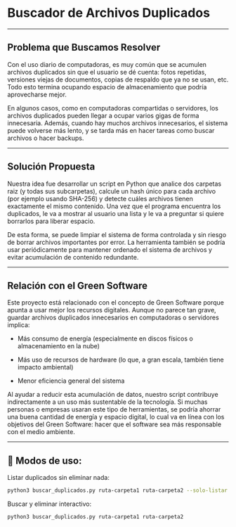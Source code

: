 
# Buscador de Archivos Duplicados

___

## Problema que Buscamos Resolver

Con el uso diario de computadoras, es muy común que se acumulen archivos duplicados sin que el usuario se dé cuenta: fotos repetidas, versiones viejas de documentos, copias de respaldo que ya no se usan, etc. Todo esto termina ocupando espacio de almacenamiento que podría aprovecharse mejor.

En algunos casos, como en computadoras compartidas o servidores, los archivos duplicados pueden llegar a ocupar varios gigas de forma innecesaria. Además, cuando hay muchos archivos innecesarios, el sistema puede volverse más lento, y se tarda más en hacer tareas como buscar archivos o hacer backups.

___

## Solución Propuesta

Nuestra idea fue desarrollar un script en Python que analice dos carpetas raiz (y todas sus subcarpetas), calcule un hash único para cada archivo (por ejemplo usando SHA-256) y detecte cuáles archivos tienen exactamente el mismo contenido. Una vez que el programa encuentra los duplicados, le va a mostrar al usuario una lista y le va a preguntar si quiere borrarlos para liberar espacio.

De esta forma, se puede limpiar el sistema de forma controlada y sin riesgo de borrar archivos importantes por error. La herramienta también se podría usar periódicamente para mantener ordenado el sistema de archivos y evitar acumulación de contenido redundante.

___

## Relación con el Green Software

Este proyecto está relacionado con el concepto de Green Software porque apunta a usar mejor los recursos digitales. Aunque no parece tan grave, guardar archivos duplicados innecesarios en computadoras o servidores implica:

- Más consumo de energía (especialmente en discos físicos o almacenamiento en la nube)

-  Más uso de recursos de hardware (lo que, a gran escala, también tiene impacto ambiental)

- Menor eficiencia general del sistema

Al ayudar a reducir esta acumulación de datos, nuestro script contribuye indirectamente a un uso más sustentable de la tecnología. Si muchas personas o empresas usaran este tipo de herramientas, se podría ahorrar una buena cantidad de energía y espacio digital, lo cual va en línea con los objetivos del Green Software: hacer que el software sea más responsable con el medio ambiente.

___

## 🧪 Modos de uso:

Listar duplicados sin eliminar nada:
```bash
python3 buscar_duplicados.py ruta-carpeta1 ruta-carpeta2 --solo-listar
```
Buscar y eliminar interactivo:
```bash
python3 buscar_duplicados.py ruta-carpeta1 ruta-carpeta2
```